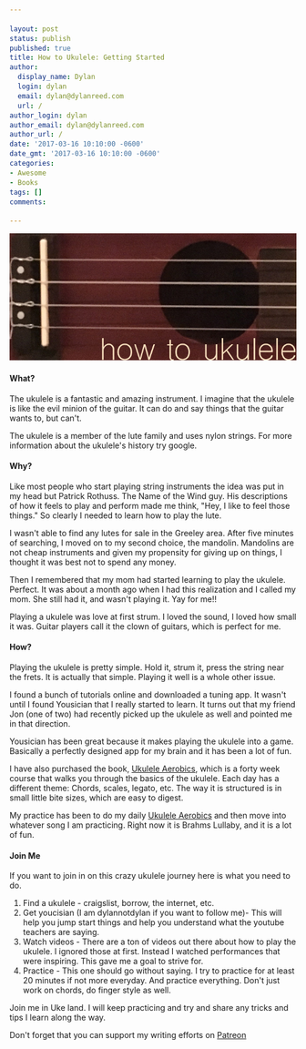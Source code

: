 ```yaml
---

layout: post
status: publish
published: true
title: How to Ukulele: Getting Started
author:
  display_name: Dylan
  login: dylan
  email: dylan@dylanreed.com
  url: /
author_login: dylan
author_email: dylan@dylanreed.com
author_url: /
date: '2017-03-16 10:10:00 -0600'
date_gmt: '2017-03-16 10:10:00 -0600'
categories:
- Awesome
- Books
tags: []
comments:

---
```

![How to Ukulele](https://raw.githubusercontent.com/dylanreed/dylan.blog/gh-pages/images/other/ukulele.jpg)

<h4>What?</h4>

The ukulele is a fantastic and amazing instrument. I imagine that the ukulele is like the evil minion of the guitar. It can do and say things that the guitar wants to, but can't. 

The ukulele is a member of the lute family and uses nylon strings. For more information about the ukulele's history try google. 


<h4>Why?</h4>

Like most people who start playing string instruments the idea was put in my head but Patrick Rothuss. The Name of the Wind guy. His descriptions of how it feels to play and perform made me think, "Hey, I like to feel those things." So clearly I needed to learn how to play the lute. 

I wasn't able to find any lutes for sale in the Greeley area. After five minutes of searching, I moved on to my second choice, the mandolin. Mandolins are not cheap instruments and given my propensity for giving up on things, I thought it was best not to spend any money. 

Then I remembered that my mom had started learning to play the ukulele. Perfect. It was about a month ago when I had this realization and I called my mom. She still had it, and wasn't playing it. Yay for me!!

Playing a ukulele was love at first strum. I loved the sound, I loved how small it was. Guitar players call it the clown of guitars, which is perfect for me. 

<h4>How?</h4> 

Playing the ukulele is pretty simple. Hold it, strum it, press the string near the frets. It is actually that simple. Playing it well is a whole other issue. 

I found a bunch of tutorials online and downloaded a tuning app. It wasn't until I found Yousician that I really started to learn. It turns out that my friend Jon (one of two) had recently picked up the ukulele as well and pointed me in that direction. 

Yousician has been great because it makes playing the ukulele into a game. Basically a perfectly designed app for my brain and it has been a lot of fun. 

I have also purchased the book, [Ukulele Aerobics]("https://www.amazon.com/gp/product/147681306X/ref=as_li_tl?ie=UTF8&tag=dylanreed06-20"), which is a forty week course that walks you through the basics of the ukulele. Each day has a different theme: Chords, scales, legato, etc. The way it is structured is in small little bite sizes, which are easy to digest. 

My practice has been to do my daily [Ukulele Aerobics]("https://www.amazon.com/gp/product/147681306X/ref=as_li_tl?ie=UTF8&tag=dylanreed06-20") and then move into whatever song I am practicing. Right now it is Brahms Lullaby, and it is a lot of fun. 

<h4>Join Me</h4>

If you want to join in on this crazy ukulele journey here is what you need to do. 

1.	Find a ukulele - craigslist, borrow, the internet, etc.
2.	Get youcisian (I am dylannotdylan if you want to follow me)- This will help you jump start things and help you understand what the youtube teachers are saying. 
3.	Watch videos - There are a ton of videos out there about how to play the ukulele. I ignored those at first. Instead I watched performances that were inspiring. This gave me a goal to strive for. 
4.	Practice - This one should go without saying. I try to practice for at least 20 minutes if not more everyday. And practice everything. Don't just work on chords, do finger style as well. 

Join me in Uke land. I will keep practicing and try and share any tricks and tips I learn along the way. 

Don't forget that you can support my writing efforts on [Patreon](https://www.patreon.com/dylanreed)
